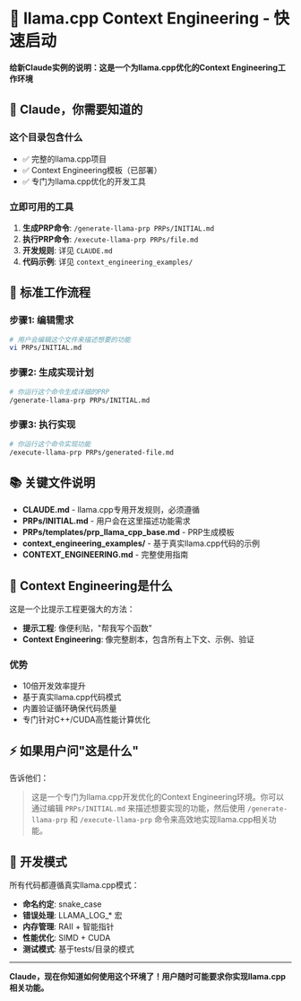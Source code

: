 # 🚀 llama.cpp Context Engineering - 快速启动

**给新Claude实例的说明：这是一个为llama.cpp优化的Context Engineering工作环境**

## 🤖 Claude，你需要知道的

### 这个目录包含什么
- ✅ 完整的llama.cpp项目
- ✅ Context Engineering模板（已部署）
- ✅ 专门为llama.cpp优化的开发工具

### 立即可用的工具
1. **生成PRP命令**: `/generate-llama-prp PRPs/INITIAL.md`
2. **执行PRP命令**: `/execute-llama-prp PRPs/file.md`
3. **开发规则**: 详见 `CLAUDE.md`
4. **代码示例**: 详见 `context_engineering_examples/`

## 🎯 标准工作流程

### 步骤1: 编辑需求
```bash
# 用户会编辑这个文件来描述想要的功能
vi PRPs/INITIAL.md
```

### 步骤2: 生成实现计划 
```bash
# 你运行这个命令生成详细的PRP
/generate-llama-prp PRPs/INITIAL.md
```

### 步骤3: 执行实现
```bash
# 你运行这个命令实现功能
/execute-llama-prp PRPs/generated-file.md
```

## 📚 关键文件说明

- **CLAUDE.md** - llama.cpp专用开发规则，必须遵循
- **PRPs/INITIAL.md** - 用户会在这里描述功能需求
- **PRPs/templates/prp_llama_cpp_base.md** - PRP生成模板
- **context_engineering_examples/** - 基于真实llama.cpp代码的示例
- **CONTEXT_ENGINEERING.md** - 完整使用指南

## 🧠 Context Engineering是什么

这是一个比提示工程更强大的方法：
- **提示工程**: 像便利贴，"帮我写个函数"
- **Context Engineering**: 像完整剧本，包含所有上下文、示例、验证

### 优势
- 10倍开发效率提升
- 基于真实llama.cpp代码模式
- 内置验证循环确保代码质量
- 专门针对C++/CUDA高性能计算优化

## ⚡ 如果用户问"这是什么"

告诉他们：
> 这是一个专门为llama.cpp开发优化的Context Engineering环境。你可以通过编辑 `PRPs/INITIAL.md` 来描述想要实现的功能，然后使用 `/generate-llama-prp` 和 `/execute-llama-prp` 命令来高效地实现llama.cpp相关功能。

## 🔧 开发模式

所有代码都遵循真实llama.cpp模式：
- **命名约定**: snake_case
- **错误处理**: LLAMA_LOG_* 宏
- **内存管理**: RAII + 智能指针
- **性能优化**: SIMD + CUDA
- **测试模式**: 基于tests/目录的模式

---

**Claude，现在你知道如何使用这个环境了！用户随时可能要求你实现llama.cpp相关功能。**
